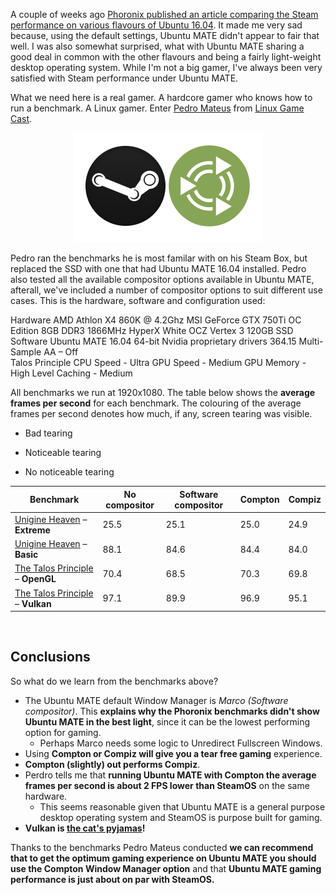 <!--
.. title: Running Steam on Ubuntu MATE
.. slug: running-steam-on-ubuntu-mate
.. date: 2016-05-04 13:13:13 BST
.. tags: Ubuntu,MATE,Steam,benchmark,performance,gaming,Vulkan,OpenGL,nvidia
.. link:
.. description: Ubuntu MATE makes an ideal Steam platform for Linux, find out how to get the optimum experience
.. type: text
.. author: Martin Wimpress
-->

A couple of weeks ago [Phoronix published an article comparing the
Steam performance on various flavours of Ubuntu
16.04](http://www.phoronix.com/scan.php?page=article&item=ubuntu-xenial-skldesk).
It made me very sad because, using the default settings, Ubuntu MATE
didn't appear to fair that well. I was also somewhat surprised, what
with Ubuntu MATE sharing a good deal in common with the other flavours and
being a fairly light-weight desktop operating system. While I'm not a
big gamer, I've always been very satisfied with Steam performance under
Ubuntu MATE.

What we need here is a real gamer. A hardcore gamer who knows how to
run a benchmark. A Linux gamer. Enter [Pedro
Mateus](https://twitter.com/UnaccountedFour) from [Linux Game Cast](https://linuxgamecast.com/).

<div align="center">
<img src="/gallery/blog/steam-on-ubuntu-mate.png" alt="Steam on Ubuntu MATE" title="Steam on Ubuntu MATE"/>
</div>

Pedro ran the benchmarks he is most familar with on his Steam Box, but
replaced the SSD with one that had Ubuntu MATE 16.04 installed. Pedro
also tested all the available compositor options available in Ubuntu
MATE, afterall, we've included a number of compositor options to suit
different use cases. This is the hardware, software and configuration
used:

<div class="row" name="system_spec">
  <div class="col-xs-4">
    <div class="bs-component">
      <div class="list-group">
        <a class="list-group-item active">Hardware</a>
        <a class="list-group-item">AMD Athlon X4 860K @ 4.2Ghz</a>
        <a class="list-group-item">MSI GeForce GTX 750Ti OC Edition</a>
        <a class="list-group-item">8GB DDR3 1866MHz HyperX White</a>
        <a class="list-group-item">OCZ Vertex 3 120GB SSD</a>
      </div>
    </div>
  </div>
  <div class="col-xs-4">
    <div class="bs-component">
      <div class="list-group">
        <a class="list-group-item active">Software</a>
        <a class="list-group-item">Ubuntu MATE 16.04 64-bit</a>
        <a class="list-group-item">Nvidia proprietary drivers 364.15</a>
        <a class="list-group-item">Multi-Sample AA – Off</a>
        <a class="list-group-item">&nbsp;</a>        
      </div>    
    </div>
  </div>
  <div class="col-xs-4">
    <div class="bs-component">
      <div class="list-group">
        <a class="list-group-item active">Talos Principle</a>
        <a class="list-group-item">CPU Speed - Ultra</a>
        <a class="list-group-item">GPU Speed - Medium</a>
        <a class="list-group-item">GPU Memory - High</a>
        <a class="list-group-item">Level Caching - Medium</a>
      </div>    
    </div>
  </div>  
</div>

All benchmarks we run at 1920x1080. The table below shows the **average
frames per second** for each benchmark. The colouring of the average
frames per second denotes how much, if any, screen tearing was visible.

  * <span class="btn btn-danger btn-xs">Bad tearing</span>

  * <span class="btn btn-warning btn-xs">Noticeable tearing</span>

  * <span class="btn btn-success btn-xs">No noticeable tearing</span>

<table class="table table-striped table-hover">
  <thead>
    <tr>
      <th>Benchmark</th>
      <th>No compositor</th>
      <th>Software compositor</th>
      <th>Compton</th>
      <th>Compiz</th>
    </tr>
  </thead>
  <tbody>
    <tr>
      <td><a href="https://unigine.com/products/benchmarks/heaven/">Unigine Heaven</a> – <b>Extreme</b></td>
      <td><span class="btn btn-danger btn-xs">25.5</span></td>
      <td><span class="btn btn-warning btn-xs">25.1</span></td>
      <td><span class="btn btn-success btn-xs">25.0</span></td>
      <td><span class="btn btn-success btn-xs">24.9</span></td>
    </tr>
    <tr>
      <td><a href="https://unigine.com/products/benchmarks/heaven/">Unigine Heaven</a> – <b>Basic</b></td>    
      <td><span class="btn btn-success btn-xs">88.1</span></td>
      <td><span class="btn btn-success btn-xs">84.6</span></td>
      <td><span class="btn btn-success btn-xs">84.4</span></td>
      <td><span class="btn btn-success btn-xs">84.0</span></td>
    </tr>
    <tr>
      <td><a href="http://store.steampowered.com/app/257510/">The Talos Principle</a> – <b>OpenGL</b></td>    
      <td><span class="btn btn-warning btn-xs">70.4</span></td>
      <td><span class="btn btn-warning btn-xs">68.5</span></td>
      <td><span class="btn btn-success btn-xs">70.3</span></td>
      <td><span class="btn btn-success btn-xs">69.8</span></td>            
    </tr>
    <tr>
      <td><a href="http://store.steampowered.com/app/257510/">The Talos Principle</a> – <b>Vulkan</b></td>    
      <td><span class="btn btn-success btn-xs">97.1</span></td>
      <td><span class="btn btn-success btn-xs">89.9</span></td>
      <td><span class="btn btn-success btn-xs">96.9</span></td>
      <td><span class="btn btn-success btn-xs">95.1</span></td>
    </tr>
  </tbody>
</table>
<br />

## Conclusions

So what do we learn from the benchmarks above?

  * The Ubuntu MATE default Window Manager is *Marco (Software compositor)*.
  This **explains why the Phoronix benchmarks didn't show Ubuntu MATE in
  the best light**, since it can be the lowest performing option for gaming.
    * Perhaps Marco needs some logic to Unredirect Fullscreen Windows.
  * Using **Compton or Compiz will give you a tear free gaming** experience.
  * **Compton (slightly) out performs Compiz**.
  * Perdro tells me that **running Ubuntu MATE with Compton the average
  frames per second is about 2 FPS lower than SteamOS** on the same
  hardware.
    * This seems reasonable given that Ubuntu MATE is a general purpose
    desktop operating system and SteamOS is purpose built for gaming.
  * **Vulkan is [the cat's pyjamas](http://www.urbandictionary.com/define.php?term=Cats%20pajamas)!**

Thanks to the benchmarks Pedro Mateus conducted **we can recommend that
to get the optimum gaming experience on Ubuntu MATE you should use the
Compton Window Manager option** and that **Ubuntu MATE gaming performance
is just about on par with SteamOS.**